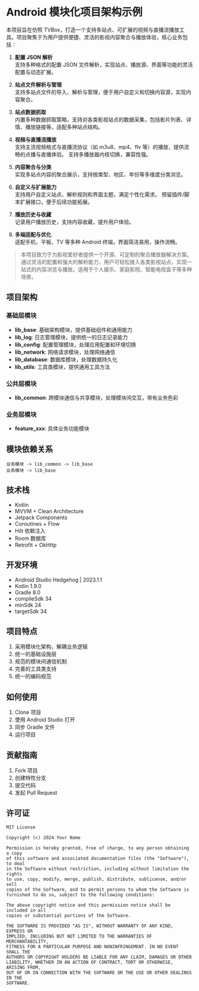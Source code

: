 # Android 模块化项目架构示例

本项目旨在仿照 TVBox，打造一个支持多站点、可扩展的视频与直播流播放工具。项目聚焦于为用户提供便捷、灵活的影视内容聚合与播放体验，核心业务包括：

1. **配置 JSON 解析**  
   支持多种格式的配置 JSON 文件解析，实现站点、播放源、界面等功能的灵活配置与动态扩展。

2. **站点文件解析与管理**  
   支持多站点文件的导入、解析与管理，便于用户自定义和切换内容源，实现内容聚合。

3. **站点数据抓取**  
   内置多种数据抓取策略，支持对各类影视站点的数据采集，包括影片列表、详情、播放链接等，适配多种站点结构。

4. **视频与直播流播放**  
   支持主流视频格式与直播流协议（如 m3u8、mp4、flv 等）的播放，提供流畅的点播与直播体验。
   支持多播放器内核切换，兼容性强。

5. **内容聚合与分类**  
   实现多站点内容的聚合展示，支持按类型、地区、年份等多维度分类浏览。

6. **自定义与扩展能力**  
   支持用户自定义站点、解析规则和界面主题，满足个性化需求。
   预留插件/脚本扩展接口，便于后续功能拓展。

7. **播放历史与收藏**  
   记录用户播放历史，支持内容收藏，提升用户体验。

8. **多端适配与优化**  
   适配手机、平板、TV 等多种 Android 终端，界面简洁易用，操作流畅。

> 本项目致力于为影视爱好者提供一个开源、可定制的聚合播放器解决方案。通过灵活的配置和强大的解析能力，用户可轻松接入各类影视站点，实现一站式的内容浏览与播放。适用于个人娱乐、家庭影院、智能电视盒子等多种场景。

## 项目架构

### 基础层模块
- **lib_base**: 基础架构模块，提供基础组件和通用能力
- **lib_log**: 日志管理模块，提供统一的日志记录能力
- **lib_config**: 配置管理模块，处理应用配置和环境切换
- **lib_network**: 网络请求模块，处理网络通信
- **lib_database**: 数据库模块，处理数据持久化
- **lib_utils**: 工具类模块，提供通用工具方法

### 公共层模块
- **lib_common**: 跨模块通信与共享模块，处理模块间交互，带有业务色彩

### 业务层模块
- **feature_xxx**: 具体业务功能模块

## 模块依赖关系
```
业务模块 -> lib_common -> lib_base
业务模块 -> lib_base
```

## 技术栈
- Kotlin
- MVVM + Clean Architecture
- Jetpack Components
- Coroutines + Flow
- Hilt 依赖注入
- Room 数据库
- Retrofit + OkHttp

## 开发环境
- Android Studio Hedgehog | 2023.1.1
- Kotlin 1.9.0
- Gradle 8.0
- compileSdk 34
- minSdk 24
- targetSdk 34

## 项目特点
1. 采用模块化架构，解耦业务逻辑
2. 统一的基础设施层
3. 规范的模块间通信机制
4. 完善的工具类支持
5. 统一的编码规范

## 如何使用
1. Clone 项目
2. 使用 Android Studio 打开
3. 同步 Gradle 文件
4. 运行项目

## 贡献指南
1. Fork 项目
2. 创建特性分支
3. 提交代码
4. 发起 Pull Request

## 许可证
```
MIT License

Copyright (c) 2024 Your Name

Permission is hereby granted, free of charge, to any person obtaining a copy
of this software and associated documentation files (the "Software"), to deal
in the Software without restriction, including without limitation the rights
to use, copy, modify, merge, publish, distribute, sublicense, and/or sell
copies of the Software, and to permit persons to whom the Software is
furnished to do so, subject to the following conditions:

The above copyright notice and this permission notice shall be included in all
copies or substantial portions of the Software.

THE SOFTWARE IS PROVIDED "AS IS", WITHOUT WARRANTY OF ANY KIND, EXPRESS OR
IMPLIED, INCLUDING BUT NOT LIMITED TO THE WARRANTIES OF MERCHANTABILITY,
FITNESS FOR A PARTICULAR PURPOSE AND NONINFRINGEMENT. IN NO EVENT SHALL THE
AUTHORS OR COPYRIGHT HOLDERS BE LIABLE FOR ANY CLAIM, DAMAGES OR OTHER
LIABILITY, WHETHER IN AN ACTION OF CONTRACT, TORT OR OTHERWISE, ARISING FROM,
OUT OF OR IN CONNECTION WITH THE SOFTWARE OR THE USE OR OTHER DEALINGS IN THE
SOFTWARE.
``` 